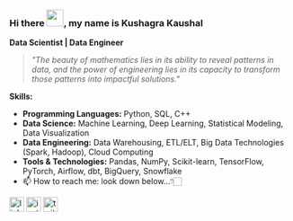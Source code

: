 ### Hi there <img src="https://raw.githubusercontent.com/MartinHeinz/MartinHeinz/master/wave.gif" width="30px">, my name is Kushagra Kaushal
**Data Scientist | Data Engineer**

> *"The beauty of mathematics lies in its ability to reveal patterns in data, and the power of engineering lies in its capacity to transform those patterns into impactful solutions."*

**Skills:**

* **Programming Languages:** Python, SQL, C++
* **Data Science:** Machine Learning, Deep Learning, Statistical Modeling, Data Visualization
* **Data Engineering:** Data Warehousing, ETL/ELT, Big Data Technologies (Spark, Hadoop), Cloud Computing 
* **Tools & Technologies:** Pandas, NumPy, Scikit-learn, TensorFlow, PyTorch, Airflow, dbt, BigQuery, Snowflake
* 📫 How to reach me: look down below...👇🏻

[<img src='https://www.iconsdb.com/icons/preview/gray/linkedin-4-xxl.png' alt='linkedin' height='26'>](https://www.linkedin.com/in/kushagra-kaushal-858244201/)  [<img src='https://www.iconsdb.com/icons/preview/gray/instagram-4-xxl.png' alt='instagram' height='26'>](https://www.instagram.com/kaushal._.kushagra911/)  [<img src='https://www.iconsdb.com/icons/preview/gray/twitter-4-xxl.png' alt='twitter' height='26'>](https://twitter.com/k_UGH_shagra)  
